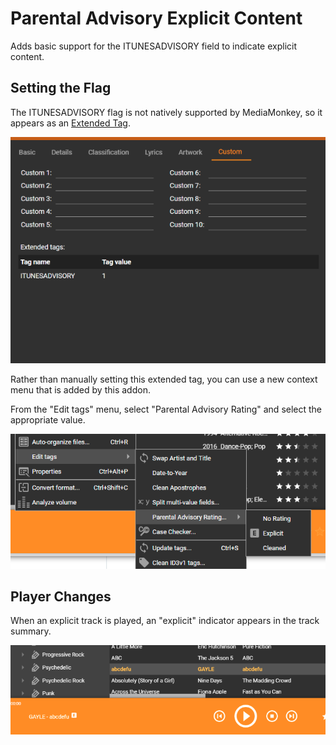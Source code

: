 # Parental Advisory Explicit Content

Adds basic support for the ITUNESADVISORY field to indicate explicit content.

## Setting the Flag

The ITUNESADVISORY flag is not natively supported by MediaMonkey, so it appears as an [Extended Tag](https://www.mediamonkey.com/wiki/WebHelp:Editing_Track_Properties/5.0#Custom_&_Extended_Tags).

![](docs/img/itunesadvisory_custom_tags.png)

Rather than manually setting this extended tag, you can use a new context menu that is added by this addon.

From the "Edit tags" menu, select "Parental Advisory Rating" and select the appropriate value.

![](docs/img/parental_advisory_context_menu.png)

## Player Changes

When an explicit track is played, an "explicit" indicator appears in the track summary.

![](docs/img/explicit_icon_track_summary.png)
